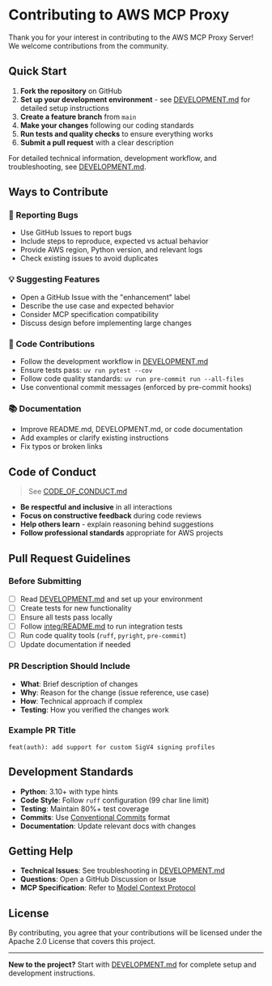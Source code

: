 # Contributing to AWS MCP Proxy

Thank you for your interest in contributing to the AWS MCP Proxy Server! We welcome contributions from the community.

## Quick Start

1. **Fork the repository** on GitHub
2. **Set up your development environment** - see [DEVELOPMENT.md](DEVELOPMENT.md) for detailed setup instructions
3. **Create a feature branch** from `main`
4. **Make your changes** following our coding standards
5. **Run tests and quality checks** to ensure everything works
6. **Submit a pull request** with a clear description

For detailed technical information, development workflow, and troubleshooting, see [DEVELOPMENT.md](DEVELOPMENT.md).

## Ways to Contribute

### 🐛 Reporting Bugs
- Use GitHub Issues to report bugs
- Include steps to reproduce, expected vs actual behavior
- Provide AWS region, Python version, and relevant logs
- Check existing issues to avoid duplicates

### 💡 Suggesting Features
- Open a GitHub Issue with the "enhancement" label
- Describe the use case and expected behavior
- Consider MCP specification compatibility
- Discuss design before implementing large changes

### 🔧 Code Contributions
- Follow the development workflow in [DEVELOPMENT.md](DEVELOPMENT.md)
- Ensure tests pass: `uv run pytest --cov`
- Follow code quality standards: `uv run pre-commit run --all-files`
- Use conventional commit messages (enforced by pre-commit hooks)

### 📚 Documentation
- Improve README.md, DEVELOPMENT.md, or code documentation
- Add examples or clarify existing instructions
- Fix typos or broken links

## Code of Conduct
> See [CODE_OF_CONDUCT.md](https://github.com/aws/aws-mcp-proxy/blob/main/CODE_OF_CONDUCT.md)

- **Be respectful and inclusive** in all interactions
- **Focus on constructive feedback** during code reviews
- **Help others learn** - explain reasoning behind suggestions
- **Follow professional standards** appropriate for AWS projects

## Pull Request Guidelines

### Before Submitting
- [ ] Read [DEVELOPMENT.md](DEVELOPMENT.md) and set up your environment
- [ ] Create tests for new functionality
- [ ] Ensure all tests pass locally
- [ ] Follow [integ/README.md](https://github.com/aws/aws-mcp-proxy/blob/main/tests/integ/README.md) to run integration tests
- [ ] Run code quality tools (`ruff`, `pyright`, `pre-commit`)
- [ ] Update documentation if needed

### PR Description Should Include
- **What**: Brief description of changes
- **Why**: Reason for the change (issue reference, use case)
- **How**: Technical approach if complex
- **Testing**: How you verified the changes work

### Example PR Title
```
feat(auth): add support for custom SigV4 signing profiles
```

## Development Standards

- **Python**: 3.10+ with type hints
- **Code Style**: Follow `ruff` configuration (99 char line limit)
- **Testing**: Maintain 80%+ test coverage
- **Commits**: Use [Conventional Commits](https://www.conventionalcommits.org/) format
- **Documentation**: Update relevant docs with changes

## Getting Help

- **Technical Issues**: See troubleshooting in [DEVELOPMENT.md](DEVELOPMENT.md)
- **Questions**: Open a GitHub Discussion or Issue
- **MCP Specification**: Refer to [Model Context Protocol](https://spec.modelcontextprotocol.io/)

## License

By contributing, you agree that your contributions will be licensed under the Apache 2.0 License that covers this project.

---

**New to the project?** Start with [DEVELOPMENT.md](DEVELOPMENT.md) for complete setup and development instructions.
